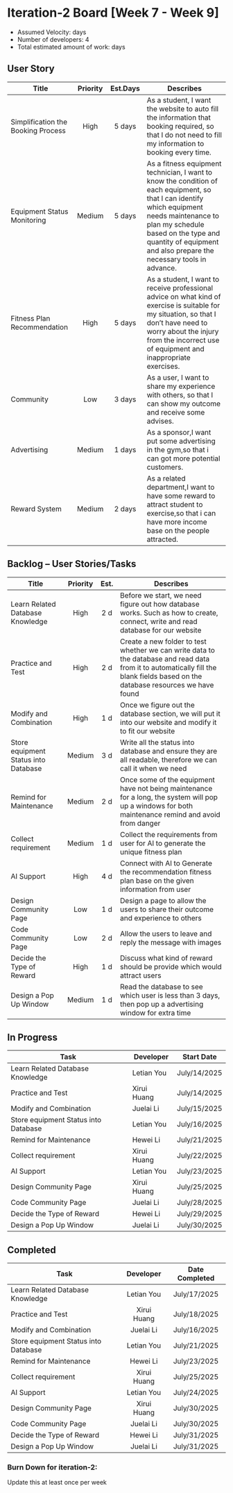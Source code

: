 # Iteration-2 Board [Week 7 - Week 9] 

* Assumed Velocity:  days
* Number of developers: 4
* Total estimated amount of work:  days
## User Story
| Title                              | Priority | Est.Days      | Describes                                |
| ---------------------------------- | :------: | :---------:   | ---------------------------------------- |
| Simplification the Booking Process | High     | 5 days        | As a student, I want the website to auto fill the information that booking required, so that I do not need to fill my information to booking every time. |
| Equipment Status Monitoring        | Medium   | 5 days        | As a fitness equipment technician, I want to know the condition of each equipment, so that I can identify which equipment needs maintenance to plan my schedule based on the type and quantity of equipment and also prepare the necessary tools in advance.  |
| Fitness Plan Recommendation        | High     | 5 days        |  As a student, I want to receive professional advice on what kind of exercise is suitable for my situation, so that I don’t have need to worry about the injury from the incorrect use of equipment and inappropriate exercises.   |
| Community                          | Low      | 3 days        |  As a user, I want to share my experience with others, so that I can show my outcome and receive some advises. |
| Advertising                        | Medium   | 1 days        |  As a sponsor,I want put some advertising in the gym,so that i can got more potential customers. |
| Reward System                      | Medium   | 2 days        |  As a related department,I want to have some reward to attract student to exercise,so that i can have more income base on the people attracted. |
## Backlog – User Stories/Tasks

| Title                                     | Priority | Est. | Describes                            |
| ----------------------------------------- | :------: | :--: | ------------------------------------ |
| Learn Related Database Knowledge          | High     | 2 d  | Before we start, we need figure out how database works. Such as how to create, connect, write and read database for our website |
| Practice and Test                         | High     | 2 d  | Create a new folder to test whether we can write data to the database and read data from it to automatically fill the blank fields based on the database resources we have found |
| Modify and Combination                    | High     | 1 d  | Once we figure out the database section, we will put it into our website and modify it to fit our website |
| Store equipment Status into Database      | Medium   | 3 d  | Write all the status into database and ensure they are all readable, therefore we can call it when we need |
| Remind for Maintenance                    | Medium   | 2 d  | Once some of the equipment have not being maintenance for a long, the system will pop up a windows for both maintenance remind and avoid from danger |
| Collect requirement                       | Medium   | 1 d  | Collect the requirements from user for AI to generate the unique fitness plan |
| AI Support                                | High     | 4 d  | Connect with AI to Generate the recommendation fitness plan base on the given information from user |
| Design Community Page                     | Low      | 1 d  | Design a page to allow the users to share their outcome and experience to others |
| Code Community Page                       | Low      | 2 d  | Allow the users to leave and reply the message with images |
| Decide the Type of Reward                 | High     | 1 d  | Discuss what kind of reward should be provide which would attract users |
| Design a Pop Up Window                    | Medium   | 1 d  | Read the database to see which user is less than 3 days, then pop up a advertising window for extra time |

## In Progress

| Task                                      | Developer      | Start Date    |
| ----------------------------------------- | -------------- | ------------- |
|  Learn Related Database Knowledge         |  Letian You    | July/14/2025  |
|  Practice and Test                        |  Xirui Huang   | July/14/2025  |
|  Modify and Combination                   |  Juelai Li     | July/15/2025  |
|  Store equipment Status into Database     |  Letian You    | July/16/2025  |
|  Remind for Maintenance                   |  Hewei Li      | July/21/2025  |
|  Collect requirement                      |  Xirui Huang   | July/22/2025  |
|  AI Support                               |  Letian You    | July/23/2025  |
|  Design Community Page                    |  Xirui Huang   | July/25/2025  |
|  Code Community Page                      |  Juelai Li     | July/28/2025  |
|  Decide the Type of Reward                |  Hewei Li      | July/29/2025  |
|  Design a Pop Up Window                   |  Juelai Li     | July/30/2025  |




## Completed
| Task                                      | Developer      | Date Completed |
| ----------------------------------------- | :------------: | :------------: |
|  Learn Related Database Knowledge         |  Letian You    | July/17/2025   |
|  Practice and Test                        |  Xirui Huang   | July/18/2025   |
|  Modify and Combination                   |  Juelai Li     | July/16/2025   |
|  Store equipment Status into Database     |  Letian You    | July/21/2025   |
|  Remind for Maintenance                   |  Hewei Li      | July/23/2025   |
|  Collect requirement                      |  Xirui Huang   | July/25/2025   |
|  AI Support                               |  Letian You    | July/24/2025   |
|  Design Community Page                    |  Xirui Huang   | July/30/2025   |
|  Code Community Page                      |  Juelai Li     | July/30/2025   |
|  Decide the Type of Reward                |  Hewei Li      | July/31/2025   |
|  Design a Pop Up Window                   |  Juelai Li     | July/31/2025   |

### Burn Down for iteration-2:
Update this at least once per week
